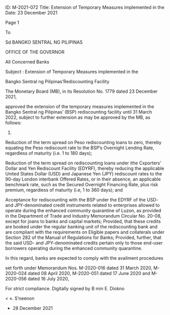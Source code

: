ID: M-2021-072
Title: Extension of Temporary Measures implemented in the
Date: 23 December 2021

Page 1

To

Sd BANGKO SENTRAL NG PILIPINAS

OFFICE OF THE GOVERNOR

All Concerned Banks

Subject : Extension of Temporary Measures implemented in the

Bangko Sentral ng Pilipinas’Rediscounting Facility

The Monetary Board (MB), in its Resolution No. 1779 dated 23 December 2021,

approved the extension of the temporary measures implemented in the Bangko Sentral ng Pilipinas’ (BSP) rediscounting facility until 31 March 2022, subject to further extension as may be approved by the MB, as follows:

1.

Reduction of the term spread on Peso rediscounting loans to zero, thereby equating the Peso rediscount rate to the BSP’s Overnight Lending Rate, regardless of maturity {i.e. 1 to 180 days);

Reduction of the term spread on rediscounting loans under ithe Cxporters’ Dollar and Yen Rediscount Facility (EDYRF), thereby reducing the applicable United States Dollar (USD) and Japanese Yen (JPY) rediscount rates to the 90-day London interbank Offered Rates, or in their absence, an applicable benchmark rate, such as the Secured Overnight Financing Rate, plus risk premium, regardiess of maturity (i.e, 1 to 360 days); and

Acceptance for rediscounting with the BSP under the EDYRF of the USD- and JPY-denominated credit instruments related to enterprises allowed to operate during the enhanced community quarantine of Luzon, as provided in the Department of Trade and Industry Memorandum Circular No. 20-08, except for joans to banks and capital markets; Provided, that these credits are booked under the regular banking unit of the rediscounting bank and are compliant with the requirements on Eligible papers and collaterals under Section 282 of the Manual of Regulations for Banks; Provided, further, that the said USD- and JPY-denominated credits pertain only to those end-user borrowers operating during the enhanced community quarantine.

In this regard, banks are expected to comply with the availment procedures

set forth under Memorandum Nos. M-2020-016 dated 31 March 2020, M-2020-024 dated 08 April 2020, M-2020-051 dated 17 June 2020 and M-2020-056 dated 16 July 2020,

For strict compliance. Digitally signed by B min E. Diokno

< «. S‘neenon

- 28 December 2021